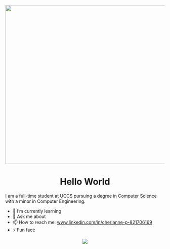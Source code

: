 <p align = "center">
    <img src = "https://img.freepik.com/free-vector/neon-fingerprint-background-concept_23-2148384080.jpg?t=st=1746403620~exp=1746407220~hmac=083e0f73d5aae0f031838cd52c05151a3e9c874d28edb7fd6507bd6433bf1def&w=996" width = "1000" height = "500" alt="">
    <h1 align = "center">Hello World</h1>
</p>
  
I am a full-time student at UCCS pursuing a degree in Computer Science with a minor in Computer Engineering.
- 🌱 I’m currently learning 
- 💬 Ask me about 
- 📫 How to reach me: www.linkedin.com/in/cherianne-p-821706169
- ⚡ Fun fact:
 <div align = "center">
  <a href="www.linkedin.com/in/cherianne-p-821706169">
    <img src="https://img.shields.io/badge/LinkedIn-0077B5?style=for-the-badge&logo=linkedin&logoColor=white" target="_blank" />
  </a>
 </div>
